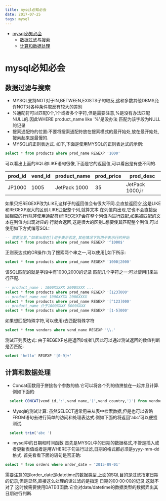 ```yaml
---
title: mysql必知必会
date: 2017-07-25
tags: mysql
---
```


<!-- MDTOC maxdepth:6 firsth1:1 numbering:0 flatten:0 bullets:1 updateOnSave:1 -->

- [mysql必知必会](#mysql必知必会)
   - [数据过滤与搜索](#数据过滤与搜索)
   - [计算和数据处理](#计算和数据处理)
<!-- /MDTOC -->

# mysql必知必会

## 数据过滤与搜索

  * MYSQL支持NOT对于IN,BETWEEN,EXISTS子句取反,这和多数其他DBMS允许NOT对各种条件取反有较大的差别
  * %通配符可以匹配0个,1个或者多个字符,但是需要注意,%是没有办法匹配NULL的.因此WHERE product_name like '%'是没办法
匹配为该字段为NULL的记录
  * 搜索通配符的位置:不要将搜索通配符放在搜索模式的最开始处,放在最开始处,搜索起来是最慢的.
  * MYSQL的正则表达式.
  如下,下面是使用MYSQL的正则表达式的示例:
  ```sql
  select * from products where prod_name REGEXP '1000'
  ```
  可以看出上面的SQL和LIKE语句很像,下面是它的返回值,可以看出是有些不同的.

| prod_id | vend_id | product_name | prod_price |    prod_desc    |
| ------- | ------- | ------------ | ---------- | --------------- |
| JP1000  | 1005    | JetPack 1000 | 35         | JetPack 1000,ir |

  如果只把REGEXP改为LIKE,这样子的返回值会有很大不同.会直接返回空,这是LIKE和REGEXP跟大的区别.LIKE匹配整个列,就算文本
在列值内出现,它也不会直接返回相应的行(除非使用通配符)而REGEXP会在整个列值内进行匹配,如果被匹配的文本在列值内出现对应的
行就会返回,这是很大的区别..想要使其匹配整个列值,可以使用如下方式编写SQL:
```sql
-- 需要注意,^如果出现在[]用于表示否定,其他情况下则用于表示行的开始
select * from products where prod_name REGEXP '^1000$'
```
  正则表达式的OR操作:为了搜索两个串之一,可以使用|,如下所示:
```sql
select * from products where prod_name REGEXP '1000|2000'
```
  该SQL匹配的就是字段中有1000,2000的记录
  匹配几个字符之一:可以使用[]来进行匹配.

```sql
-- product_name : 1000XXXXX 2000XXXX ...
select * from products where prod_name REGEXP '[123]000'
-- product_name not 1000XXXX 2000XXXX
select * from products where prod_name REGEXP '[^123]000'
-- product_name 介于1000XXXX 5000XXXX
select * from products where prod_name REGEXP '[1-5]000'
```
  如果想匹配特殊字符,可以使用\\去匹配特殊字符
```sql
select * from vendors where vend_name REGEXP '\\.'
```
  测试正则表达式:
  由于REGEXP总是返回0或者1,因此可以通过测试返回的数值判断是否匹配:
```sql
select 'hello' REGEXP '[0-9]+'
```

## 计算和数据处理

* Concat函数用于拼接各个参数的值.它可以将各个列的值拼接在一起并且计算.例如下面的:
```sql
  select CONCAT(vend_id,':',vend_name,'(',vend_country,')') from vendors
```

* Mysql的测试计算:
  虽然SELECT通常用来从表中检索数据,但是也可以省略FROM语句去进行简单的访问和处理表达式.例如下面的将返回'abc'可以便捷
  测试.
```sql
  select trim('abc ')
```

* mysql中的日期和时间函数
首先是MYSQL中的日期的数据格式,不管是插入或者更新表值或者是用WHERE子句进行过滤,日期的格式都必须是yyyy-mm-dd格式.
首先看看下面的语句是否正确:
```sql
select * from orders where order_date = '2015-09-01'
```
需要注意的是order_date是datetime的数据类型,上面的SQL目的是过滤指定日期的记录,但是显然,直接这么处理的话过滤的是指定
日期的00:00:00的记录,这就不对了
这时候需要使用DATE()函数.它会对date/datetime的数据类型的数据弄出其日期进行判断.
